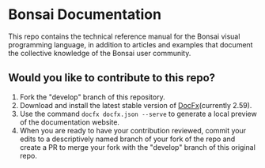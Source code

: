 # Bonsai Documentation

This repo contains the technical reference manual for the Bonsai visual programming language, in addition to articles and examples that document the collective knowledge of the Bonsai user community.

## Would you like to contribute to this repo?

1. Fork the "develop" branch of this repository.
2. Download and install the latest stable version of [DocFx](https://dotnet.github.io/docfx/index.html)(currently 2.59).
3. Use the command `docfx docfx.json --serve` to generate a local preview of the documentation website.
4. When you are ready to have your contribution reviewed, commit your edits to a descriptively named branch of your fork of the repo and create a PR to merge your fork with the "develop" branch of this original repo.
